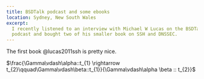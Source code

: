 ```yaml
---
title: BSDTalk podcast and some ebooks
location: Sydney, New South Wales
excerpt: 
  I recently listened to an interview with Michael W Lucas on the BSDTalk
  podcast and bought two of his smaller book on SSH and DNSSEC.
---
```


The first book @lucas2011ssh is pretty nice.

$\frac{\Gamma\vdash\alpha::t_{1} \rightarrow t_{2}\qquad\Gamma\vdash\beta::t_{1}}{\Gamma\vdash\alpha \beta :: t_{2}}$


